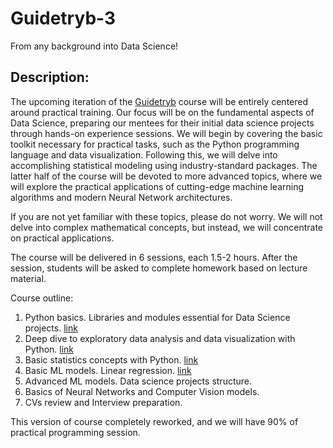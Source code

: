 # Guidetryb-3
From any background into Data Science!

## Description:

The upcoming iteration of the [Guidetryb](https://www.guidetryb.com/courses/data-driven-success) course will be entirely centered around practical training. Our focus will be on the fundamental aspects of Data Science, preparing our mentees for their initial data science projects through hands-on experience sessions. We will begin by covering the basic toolkit necessary for practical tasks, such as the Python programming language and data visualization. Following this, we will delve into accomplishing statistical modeling using industry-standard packages. The latter half of the course will be devoted to more advanced topics, where we will explore the practical applications of cutting-edge machine learning algorithms and modern Neural Network architectures.

If you are not yet familiar with these topics, please do not worry. We will not delve into complex mathematical concepts, but instead, we will concentrate on practical applications.

The course will be delivered in 6 sessions, each 1.5-2 hours. After the session, students will be asked to complete homework based on lecture material.

Course outline:

1. Python basics. Libraries and modules essential for Data Science projects. [link](Practice_1/)
2. Deep dive to exploratory data analysis and data visualization with Python. [link](Practice_2/)
3. Basic statistics concepts with Python. [link](Practice_3/)
4. Basic ML models. Linear regression. [link](Practice_4/) 
5. Advanced ML models. Data science projects structure.
6. Basics of Neural Networks and Computer Vision models.
7. CVs review and Interview preparation.


This version of course completely reworked, and we will have 90% of practical programming session.
